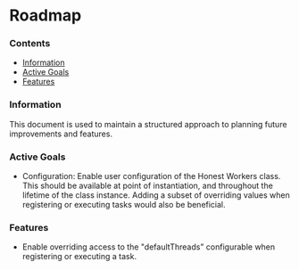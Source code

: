 # Roadmap

### Contents
- [Information](#information)
- [Active Goals](#active-goals)
- [Features](#features)

### Information
This document is used to maintain a structured approach to planning future improvements and features.

### Active Goals
- Configuration: Enable user configuration of the Honest Workers class. This should be available at point of instantiation, and throughout the lifetime of the class instance. Adding a subset of overriding values when registering or executing tasks would also be beneficial.

### Features
- Enable overriding access to the "defaultThreads" configurable when registering or executing a task.

